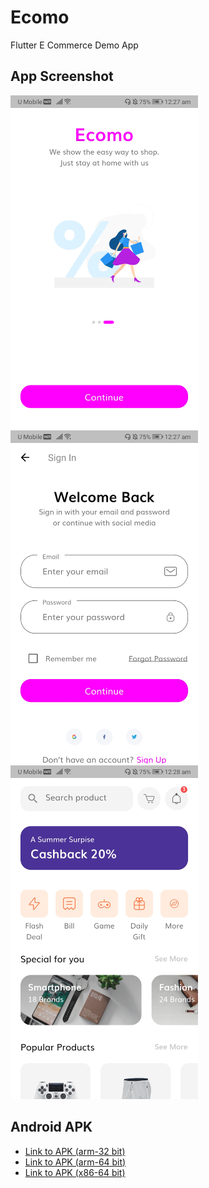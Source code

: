 # Ecomo

Flutter E Commerce Demo App

## App Screenshot

<img src="https://raw.githubusercontent.com/dylansalim3/E-Commerce-UI-Flutter/master/resources/screenshots/Screenshot1.jpg" width="300">
<img src="https://raw.githubusercontent.com/dylansalim3/E-Commerce-UI-Flutter/master/resources/screenshots/Screenshot2.jpg" width="300">
<img src="https://raw.githubusercontent.com/dylansalim3/E-Commerce-UI-Flutter/master/resources/screenshots/Screenshot3.jpg" width="300">

## Android APK

- [Link to APK (arm-32 bit)](https://github.com/dylansalim3/E-Commerce-UI-Flutter/blob/master/apk/app-armeabi-v7a-release.apk?raw=true)
- [Link to APK (arm-64 bit)](https://github.com/dylansalim3/E-Commerce-UI-Flutter/blob/master/apk/app-arm64-v8a-release.apk?raw=true)
- [Link to APK (x86-64 bit)](https://github.com/dylansalim3/E-Commerce-UI-Flutter/blob/master/apk/app-x86_64-release.apk?raw=true)